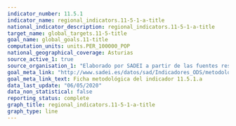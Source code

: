 ```yaml
---
indicator_number: 11.5.1
indicator_name: regional_indicators.11-5-1-a-title
national_indicator_description: regional_indicators.11-5-1-a-title
target_name: global_targets.11-5-title
goal_name: global_goals.11-title
computation_units: units.PER_100000_POP
national_geographical_coverage: Asturias
source_active_1: true
source_organisation_1: "Elaborado por SADEI a partir de las fuentes reseñadas en las fichas metodológicas."
goal_meta_link: "http://www.sadei.es/datos/sad/Indicadores_ODS/metodologia/11.5.1.a.pdf"
goal_meta_link_text: Ficha metodológica del indicador 11.5.1.a
data_last_update: "06/05/2020"
data_non_statistical: false
reporting_status: complete
graph_title: regional_indicators.11-5-1-a-title
graph_type: line
---
```


